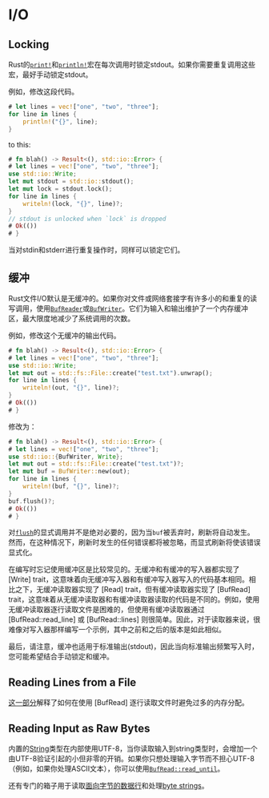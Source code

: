 # I/O

## Locking

Rust的[`print!`]和[`println!`]宏在每次调用时锁定stdout。如果你需要重复调用这些宏，最好手动锁定stdout。

[`print!`]: https://doc.rust-lang.org/std/macro.print.html
[`println!`]: https://doc.rust-lang.org/std/macro.println.html

例如，修改这段代码。
```rust
# let lines = vec!["one", "two", "three"];
for line in lines {
    println!("{}", line);
}
```
to this:
```rust
# fn blah() -> Result<(), std::io::Error> {
# let lines = vec!["one", "two", "three"];
use std::io::Write;
let mut stdout = std::io::stdout();
let mut lock = stdout.lock();
for line in lines {
    writeln!(lock, "{}", line)?;
}
// stdout is unlocked when `lock` is dropped
# Ok(())
# }
```
当对stdin和stderr进行重复操作时，同样可以锁定它们。

## 缓冲

Rust文件I/O默认是无缓冲的。如果你对文件或网络套接字有许多小的和重复的读写调用，使用[`BufReader`]或[`BufWriter`]。它们为输入和输出维护了一个内存缓冲区，最大限度地减少了系统调用的次数。

[`BufReader`]: https://doc.rust-lang.org/std/io/struct.BufReader.html
[`BufWriter`]: https://doc.rust-lang.org/std/io/struct.BufWriter.html

例如，修改这个无缓冲的输出代码。
```rust
# fn blah() -> Result<(), std::io::Error> {
# let lines = vec!["one", "two", "three"];
use std::io::Write;
let mut out = std::fs::File::create("test.txt").unwrap();
for line in lines {
    writeln!(out, "{}", line)?;
}
# Ok(())
# }
```
修改为：
```rust
# fn blah() -> Result<(), std::io::Error> {
# let lines = vec!["one", "two", "three"];
use std::io::{BufWriter, Write};
let mut out = std::fs::File::create("test.txt")?;
let mut buf = BufWriter::new(out);
for line in lines {
    writeln!(buf, "{}", line)?;
}
buf.flush()?;
# Ok(())
# }
```
对[`flush`]的显式调用并不是绝对必要的，因为当`buf`被丢弃时，刷新将自动发生。然而，在这种情况下，刷新时发生的任何错误都将被忽略，而显式刷新将使该错误显式化。

[`flush`]: https://doc.rust-lang.org/std/io/trait.Write.html#tymethod.flush

在编写时忘记使用缓冲区是比较常见的。无缓冲和有缓冲的写入器都实现了 [Write] trait，这意味着向无缓冲写入器和有缓冲写入器写入的代码基本相同。相比之下，无缓冲读取器实现了 [Read] trait，但有缓冲读取器实现了 [BufRead] trait，这意味着从无缓冲读取器和有缓冲读取器读取的代码是不同的。例如，使用无缓冲读取器逐行读取文件是困难的，但使用有缓冲读取器通过 [BufRead::read_line] 或 [BufRead::lines] 则很简单。因此，对于读取器来说，很难像对写入器那样编写一个示例，其中之前和之后的版本是如此相似。

[`Write`]: https://doc.rust-lang.org/std/io/trait.Write.html
[`Read`]: https://doc.rust-lang.org/std/io/trait.Read.html
[`BufRead`]: https://doc.rust-lang.org/std/io/trait.BufRead.html
[`BufRead::read_line`]: https://doc.rust-lang.org/std/io/trait.BufRead.html#method.read_line
[`BufRead::lines`]: https://doc.rust-lang.org/std/io/trait.BufRead.html#method.lines

最后，请注意，缓冲也适用于标准输出(stdout)，因此当向标准输出频繁写入时，您可能希望结合手动锁定和缓冲。

## Reading Lines from a File

[这一部分]解释了如何在使用 [BufRead] 逐行读取文件时避免过多的内存分配。

[这一部分]: heap-allocations_zh.md#reading-lines-from-a-file
[`BufRead`]: https://doc.rust-lang.org/std/io/trait.BufRead.html

## Reading Input as Raw Bytes

内置的[String]类型在内部使用UTF-8，当你读取输入到string类型时，会增加一个由UTF-8验证引起的小但非零的开销。如果你只想处理输入字节而不担心UTF-8（例如，如果你处理ASCII文本），你可以使用[`BufRead::read_until`]。

[String]: https://doc.rust-lang.org/std/string/struct.String.html
[`BufRead::read_until`]: https://doc.rust-lang.org/std/io/trait.BufRead.html#method.read_until

还有专门的箱子用于读取[面向字节的数据行]和处理[byte strings]。

[面向字节的数据行]: https://github.com/Freaky/rust-linereader
[byte strings]: https://github.com/BurntSushi/bstr

